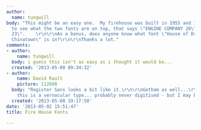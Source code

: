 ```yaml
---
author:
  name: tungwill
body: "This might be an easy one.  My firehouse was built in 1955 and I'm curious
  to see what the two fonts are on top, that says \"ENGINE COMPANY 20\" and \"LADDER
  23\".    \r\n\r\nAs a bonus, does anyone know what font \"House of Dragons Salutes
  Chinatown\" is in?\r\n\r\nThanks a lot."
comments:
- author:
    name: tungwill
  body: i guess this isn't as easy as i thought it would be...
  created: '2013-05-08 09:34:32'
- author:
    name: David Rault
    picture: 112608
  body: "Register Sans looks a bit like it.\r\n\r\nGotham as well...\r\n\r\ntricky,
    this is a vernacular type... probably never digitised - but I may be wrong."
  created: '2013-05-08 19:17:50'
date: '2013-05-02 15:51:47'
title: Fire House Fonts

---
```

